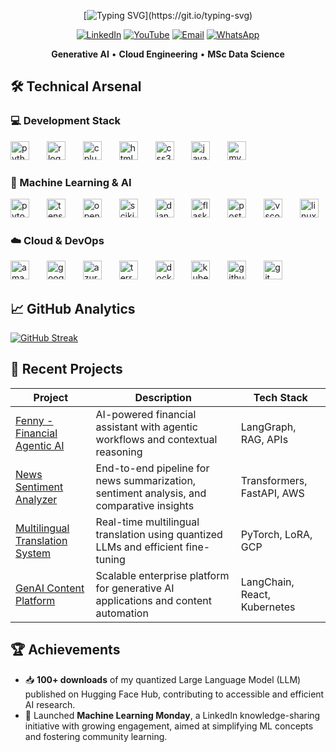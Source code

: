 <div align="center">
  
[![Typing SVG](https://readme-typing-svg.demolab.com?font=Roboto+Mono&size=22&pause=1000&color=F7F7F7&width=435&lines=Hello%2C+World!+I'm+Arun+Roy.;Welcome+to+my+repository.)](https://git.io/typing-svg)

[![LinkedIn](https://img.shields.io/badge/LinkedIn-Profile-blue?logo=linkedin&logoColor=white&style=for-the-badge)](https://www.linkedin.com/in/aktheroy/)
[![YouTube](https://img.shields.io/badge/YouTube-Channel-red?logo=youtube&logoColor=white&style=for-the-badge)](https://www.youtube.com/@aktheroy)
[![Email](https://img.shields.io/badge/Email-Contact%20Me-critical?logo=gmail&logoColor=white&style=for-the-badge)](mailto:aktheroy@outlook.com)
[![WhatsApp](https://img.shields.io/badge/WhatsApp-Chat-green?logo=whatsapp&logoColor=white&style=for-the-badge)](https://wa.me/447407720200)

**Generative AI** • **Cloud Engineering** • **MSc Data Science** 

</div>

## 🛠️ Technical Arsenal
### 💻 Development Stack
<div align="left">
  <img src="https://skillicons.dev/icons?i=python" height="30" alt="python logo"  />
  <img width="20" />
  <img src="https://skillicons.dev/icons?i=r" height="30" alt="r logo"  />
  <img width="20" />
  <img src="https://skillicons.dev/icons?i=cpp" height="30" alt="cplusplus logo"  />
  <img width="20" />
  <img src="https://skillicons.dev/icons?i=html" height="30" alt="html5 logo"  />
  <img width="20" />
  <img src="https://skillicons.dev/icons?i=css" height="30" alt="css3 logo"  />
  <img width="20" />
  <img src="https://skillicons.dev/icons?i=javascript" height="30" alt="javascript logo"  />
  <img width="20" />
  <img src="https://skillicons.dev/icons?i=mysql" height="30" alt="mysql logo"  />
</div>

### 🤖 Machine Learning & AI
<div align="left">
  <img src="https://skillicons.dev/icons?i=pytorch" height="30" alt="pytorch logo"  />
  <img width="20" />
  <img src="https://skillicons.dev/icons?i=tensorflow" height="30" alt="tensorflow logo"  />
  <img width="20" />
  <img src="https://skillicons.dev/icons?i=opencv" height="30" alt="opencv logo"  />
  <img width="20" />
  <img src="https://skillicons.dev/icons?i=sklearn" height="30" alt="scikit-learn logo"  />
  <img width="20" />
  <img src="https://skillicons.dev/icons?i=django" height="30" alt="django logo"  />
  <img width="20" />
  <img src="https://skillicons.dev/icons?i=flask" height="30" alt="flask logo"  />
  <img width="20" />
  <img src="https://skillicons.dev/icons?i=postman" height="30" alt="postman logo"  />
  <img width="20" />
  <img src="https://skillicons.dev/icons?i=vscode" height="30" alt="vscode logo"  />
  <img width="20" />
  <img src="https://skillicons.dev/icons?i=linux" height="30" alt="linux logo"  />
</div>

### ☁️ Cloud & DevOps
<div align="left">
  <img src="https://skillicons.dev/icons?i=aws" height="30" alt="amazonwebservices logo"  />
  <img width="20" />
  <img src="https://skillicons.dev/icons?i=gcp" height="30" alt="googlecloud logo"  />
  <img width="20" />
  <img src="https://skillicons.dev/icons?i=azure" height="30" alt="azure logo"  />
  <img width="20" />
  <img src="https://skillicons.dev/icons?i=terraform" height="30" alt="terraform logo"  />
  <img width="20" />
  <img src="https://skillicons.dev/icons?i=docker" height="30" alt="docker logo"  />
  <img width="20" />
  <img src="https://skillicons.dev/icons?i=kubernetes" height="30" alt="kubernetes logo"  />
  <img width="20" />
  <img src="https://skillicons.dev/icons?i=github" height="30" alt="github logo"  />
  <img width="20" />
  <img src="https://skillicons.dev/icons?i=git" height="30" alt="git logo"  />
</div>

## 📈 GitHub Analytics

<a href="https://git.io/streak-stats"><img src="https://streak-stats.demolab.com?user=aktheroy&theme=city-lights&hide_border=true&border_radius=0&short_numbers=true&date_format=M%20j%5B%2C%20Y%5D&mode=weekly&hide_longest_streak=true" alt="GitHub Streak" /></a>

## 🚀 Recent Projects

| Project | Description | Tech Stack |
|---------|-------------|------------|
| [Fenny - Financial Agentic AI](https://github.com/aktheroy/Fenny) | AI-powered financial assistant with agentic workflows and contextual reasoning | LangGraph, RAG, APIs |
| [News Sentiment Analyzer](https://github.com/aktheroy/news-analyzer) | End-to-end pipeline for news summarization, sentiment analysis, and comparative insights | Transformers, FastAPI, AWS |
| [Multilingual Translation System](https://github.com/aktheroy/Multilingual_Translation) | Real-time multilingual translation using quantized LLMs and efficient fine-tuning | PyTorch, LoRA, GCP |
| [GenAI Content Platform](https://github.com/aktheroy/genai-platform) | Scalable enterprise platform for generative AI applications and content automation | LangChain, React, Kubernetes |


## 🏆 Achievements

- 📥 **100+ downloads** of my quantized Large Language Model (LLM) published on Hugging Face Hub, contributing to accessible and efficient AI research.  
- 📢 Launched **Machine Learning Monday**, a LinkedIn knowledge-sharing initiative with growing engagement, aimed at simplifying ML concepts and fostering community learning.  

